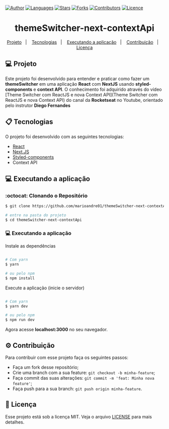 [![Author](https://img.shields.io/badge/author-marioandre01-61dafb?style=flat-square)](https://github.com/marioandre01)
[![Languages](https://img.shields.io/github/languages/count/marioandre01/themeSwitcher-next-contextApi?color=%2361dafb&style=flat-square)](#)
[![Stars](https://img.shields.io/github/stars/marioandre01/themeSwitcher-next-contextApi?color=61dafb&style=flat-square)](https://github.com/marioandre01/themeSwitcher-next-contextApi/stargazers)
[![Forks](https://img.shields.io/github/forks/marioandre01/themeSwitcher-next-contextApi?color=%2361dafb&style=flat-square)](https://github.com/marioandre01/themeSwitcher-next-contextApi/network/members)
[![Contributors](https://img.shields.io/github/contributors/marioandre01/themeSwitcher-next-contextApi?color=61dafb&style=flat-square)](https://github.com/marioandre01/themeSwitcher-next-contextApi/graphs/contributors)
[![Licence](https://img.shields.io/github/license/marioandre01/themeSwitcher-next-contextApi?color=%2361dafb&style=flat-square)](https://github.com/marioandre01/themeSwitcher-next-contextApi/blob/master/LICENCE.md)


<h1 align="center">
  themeSwitcher-next-contextApi
</h1>

<p align="center"> 
  <a href="#-projeto">Projeto</a>&nbsp;&nbsp;&nbsp;|&nbsp;&nbsp;&nbsp;
  <a href="#-tecnologias">Tecnologias</a>&nbsp;&nbsp;&nbsp;|&nbsp;&nbsp;&nbsp;
  <!-- <a href="#-layout">Layout</a>&nbsp;&nbsp;&nbsp;|&nbsp;&nbsp;&nbsp; -->
  <a href="#-executando-a-aplicação">Executando a aplicação</a>&nbsp;&nbsp;&nbsp;|&nbsp;&nbsp;&nbsp;
  <a href="#gear-contribuição">Contribuição</a>&nbsp;&nbsp;&nbsp;|&nbsp;&nbsp;&nbsp;
  <a href="#memo-licença">Licença</a>
</p>

## 💻 Projeto

Este projeto foi desenvolvido para entender e praticar como fazer um **themeSwitcher** em uma aplicação **React** com **NextJS** usando **styled-components** e **context API**. O conhecimento foi adquirido através do vídeo [Theme Switcher com ReactJS e nova Context API](Theme Switcher com ReactJS e nova Context API) do canal da **Rocketseat** no Youtube, orientado pelo instrutor **Diego Fernandes**


## 📋 Tecnologias

O projeto foi desenvolvido com as seguintes tecnologias:

- [React](https://reactjs.org/)
- [Next.JS](https://nextjs.org/)
- [Styled-components](https://styled-components.com/)
- Context API

<!-- ## 🎨 Layout

### 💻 Web 

<p align="center">
  <img alt="themeSwitcher-next-contextApi" title="themeSwitcher-next-contextApi" src="" width="800px">
  
</p> -->

<!-- ### 📱 Mobile  -->
<!-- <p align="center">
  <img alt="Move.it mobile" title="Move.it mobile" src="img/onePiece_quiz_tela_mobile.png" width="250px">
</p> -->

## 💻 Executando a aplicação

### :octocat: Clonando o Repositório

```bash
$ git clone https://github.com/marioandre01/themeSwitcher-next-contextApi.git

# entre na pasta do projeto
$ cd themeSwitcher-next-contextApi
```
### 💻 Executando a aplicação

Instale as dependências

```bash

# Com yarn
$ yarn

# ou pelo npm
$ npm install

```

Execute a aplicação (inicie o servidor)

```bash

# Com yarn
$ yarn dev

# ou pelo npm
$ npm run dev

```
Agora acesse **localhost:3000** no seu navegador.

## :gear: Contribuição

Para contribuir com esse projeto faça os seguintes passos:

- Faça um fork desse repositório;
- Crie uma branch com a sua feature: `git checkout -b minha-feature`;
- Faça commit das suas alterações: `git commit -m 'feat: Minha nova feature'`;
- Faça push para a sua branch: `git push origin minha-feature`.

## :memo: Licença

Esse projeto está sob a licença MIT. Veja o arquivo [LICENSE](./LICENSE) para mais detalhes.





